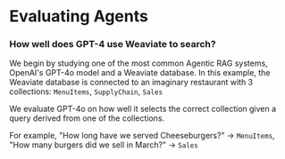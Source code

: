 # Evaluating Agents

### How well does GPT-4 use Weaviate to search?

We begin by studying one of the most common Agentic RAG systems, OpenAI's GPT-4o model and a Weaviate database. In this example, the Weaviate database is connected to an imaginary restaurant with 3 collections: `MenuItems`, `SupplyChain`, `Sales`

We evaluate GPT-4o on how well it selects the correct collection given a query derived from one of the collections.

For example, "How long have we served Cheeseburgers?" -> `MenuItems`, "How many burgers did we sell in March?" -> `Sales`